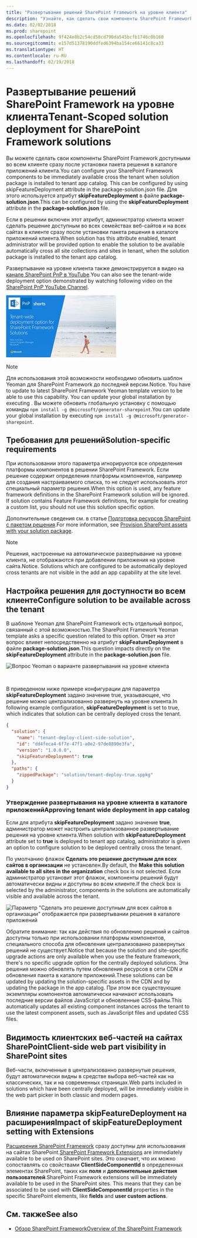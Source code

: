 ```yaml
---
title: "Развертывание решений SharePoint Framework на уровне клиента"
description: "Узнайте, как сделать свои компоненты SharePoint Framework доступными во всем клиенте сразу после установки пакета решения в каталоге приложений клиента."
ms.date: 02/02/2018
ms.prod: sharepoint
ms.openlocfilehash: 9f424e8b2c54cd58cd790da545bcfb1746c0b160
ms.sourcegitcommit: e157d51378190ddfed6394ba154ce66141c8ca33
ms.translationtype: HT
ms.contentlocale: ru-RU
ms.lasthandoff: 02/19/2018
---
```

# <a name="tenant-scoped-solution-deployment-for-sharepoint-framework-solutions"></a><span data-ttu-id="93b78-103">Развертывание решений SharePoint Framework на уровне клиента</span><span class="sxs-lookup"><span data-stu-id="93b78-103">Tenant-Scoped solution deployment for SharePoint Framework solutions</span></span>

<span data-ttu-id="93b78-104">Вы можете сделать свои компоненты SharePoint Framework доступными во всем клиенте сразу после установки пакета решения в каталоге приложений клиента.</span><span class="sxs-lookup"><span data-stu-id="93b78-104">You can configure your SharePoint Framework components to be immediately available cross the tenant when solution package is installed to tenant app catalog. This can be configured by using skipFeatureDeployment attribute in the package-solution.json file.</span></span> <span data-ttu-id="93b78-105">Для этого используется атрибут **skipFeatureDeployment** в файле **package-solution.json**.</span><span class="sxs-lookup"><span data-stu-id="93b78-105">This can be configured by using the **skipFeatureDeployment** attribute in the **package-solution.json** file.</span></span>

<span data-ttu-id="93b78-106">Если в решении включен этот атрибут, администратор клиента может сделать решение доступным во всех семействах веб-сайтов и на всех сайтах в клиенте сразу после установки пакета решения в каталоге приложений клиента.</span><span class="sxs-lookup"><span data-stu-id="93b78-106">When solution has this attribute enabled, tenant administrator will be provided option to enable the solution to be available automatically cross all site collections and sites in tenant, when the solution package is installed to the tenant app catalog.</span></span> 

<span data-ttu-id="93b78-107">Развертывание на уровне клиента также демонстрируется в видео на [канале SharePoint PnP в YouTube](https://www.youtube.com/watch?v=pemHOZCSwZI).</span><span class="sxs-lookup"><span data-stu-id="93b78-107">You can also see the tenant-wide deployment option demonstrated by watching following video on the [SharePoint PnP YouTube Channel](https://www.youtube.com/watch?v=pemHOZCSwZI).</span></span>

<a href="https://www.youtube.com/watch?v=pemHOZCSwZI&list=PLR9nK3mnD-OXZbEvTEPxzIOMGXj_aZKJG">
<img src="../images/tenant-deploy-youtube-video.png" alt="PnP Short Guidance video on tenant-wide deployment option" />
</a>

> [!NOTE] 
> <span data-ttu-id="93b78-108">Для использования этой возможности необходимо обновить шаблон Yeoman для SharePoint Framework до последней версии.</span><span class="sxs-lookup"><span data-stu-id="93b78-108">Notice. You have to update to latest SharePoint Framework Yeoman template version to be able to use this capability. You can update your global installation by executing .</span></span> <span data-ttu-id="93b78-109">Вы можете обновить глобальную установку с помощью команды `npm install -g @microsoft/generator-sharepoint`.</span><span class="sxs-lookup"><span data-stu-id="93b78-109">You can update your global installation by executing `npm install -g @microsoft/generator-sharepoint`.</span></span> 

## <a name="solution-specific-requirements"></a><span data-ttu-id="93b78-110">Требования для решений</span><span class="sxs-lookup"><span data-stu-id="93b78-110">Solution-specific requirements</span></span>

<span data-ttu-id="93b78-p103">При использовании этого параметра игнорируются все определения платформы компонентов в решении SharePoint Framework. Если решение содержит определения платформы компонентов, например для создания настраиваемого списка, то не следует использовать этот специальный параметр решения.</span><span class="sxs-lookup"><span data-stu-id="93b78-p103">When this option is used, any feature framework definitions in the SharePoint Framework solution will be ignored. If solution contains Feature Framework definitions, for example for creating a custom list, you should not use this solution specific option.</span></span>

<span data-ttu-id="93b78-113">Дополнительные сведения см. в статье [Подготовка ресурсов SharePoint с пакетом решения](./toolchain/provision-sharepoint-assets.md).</span><span class="sxs-lookup"><span data-stu-id="93b78-113">For more information, see [Provision SharePoint assets with your solution package](./toolchain/provision-sharepoint-assets.md).</span></span>

> [!NOTE] 
> <span data-ttu-id="93b78-114">Решения, настроенные на автоматическое развертывание на уровне клиента, не отображаются при добавлении приложения на уровне сайта.</span><span class="sxs-lookup"><span data-stu-id="93b78-114">Notice. Solutions which are configured to be automatically deployed cross tenants are not visible in the add an app capability at the site level.</span></span> 

## <a name="configure-solution-to-be-available-across-the-tenant"></a><span data-ttu-id="93b78-115">Настройка решения для доступности во всем клиенте</span><span class="sxs-lookup"><span data-stu-id="93b78-115">Configure solution to be available across the tenant</span></span>

<span data-ttu-id="93b78-116">В шаблоне Yeoman для SharePoint Framework есть отдельный вопрос, связанный с этой возможностью.</span><span class="sxs-lookup"><span data-stu-id="93b78-116">The SharePoint Framework Yeoman template asks a specific question related to this option.</span></span> <span data-ttu-id="93b78-117">Ответ на этот вопрос влияет непосредственно на атрибут **skipFeatureDeployment** в файле **package-solution.json**.</span><span class="sxs-lookup"><span data-stu-id="93b78-117">This question impacts directly on the **skipFeatureDeployment** attribute in the **package-solution.json** file.</span></span> 

![Вопрос Yeoman о варианте развертывания на уровне клиента](../images/tenant-deploy-yeoman.png)

<br/>

<span data-ttu-id="93b78-119">В приведенном ниже примере конфигурации для параметра **skipFeatureDeployment** задано значение true, указывающее, что решение можно централизованно развернуть на уровне клиента.</span><span class="sxs-lookup"><span data-stu-id="93b78-119">In following example configuration, **skipFeatureDeployment** is set to true, which indicates that solution can be centrally deployed cross the tenant.</span></span> 

```json
{
  "solution": {
    "name": "tenant-deploy-client-side-solution",
    "id": "dd4feca4-6f7e-47f1-a0e2-97de8890e3fa",
    "version": "1.0.0.0",
    "skipFeatureDeployment": true
  },
  "paths": {
    "zippedPackage": "solution/tenant-deploy-true.sppkg"
  }
}

```

### <a name="approving-tenant-wide-deployment-in-app-catalog"></a><span data-ttu-id="93b78-120">Утверждение развертывания на уровне клиента в каталоге приложений</span><span class="sxs-lookup"><span data-stu-id="93b78-120">Approving tenant wide deployment in app catalog</span></span>

<span data-ttu-id="93b78-121">Если для атрибута **skipFeatureDeployment** задано значение **true**, администратор может настроить централизованное развертывание решения на уровне клиента.</span><span class="sxs-lookup"><span data-stu-id="93b78-121">When solution with **skipFeatureDeployment** attribute set to **true** is deployed to tenant app catalog, administrator is given an option to configure solution to be deployed centrally cross the tenant.</span></span>

<span data-ttu-id="93b78-122">По умолчанию флажок **Сделать это решение доступным для всех сайтов в организации** не установлен.</span><span class="sxs-lookup"><span data-stu-id="93b78-122">By default, the **Make this solution available to all sites in the organization** check box is not selected.</span></span> <span data-ttu-id="93b78-123">Если администратор установит этот флажок, компоненты решений будут автоматически видны и доступны во всем клиенте.</span><span class="sxs-lookup"><span data-stu-id="93b78-123">If the check box is selected by the administrator, components in the solutions are automatically visible and available across the tenant.</span></span> 

![Параметр "Сделать это решение доступным для всех сайтов в организации" отображается при развертывании решения в каталоге приложений](../images/tenant-deploy-app-catalog.png)

<span data-ttu-id="93b78-125">Обратите внимание: так как действия по обновлению решений и сайтов доступны только при использовании платформы компонентов, специального способа для обновления централизованно развернутых решений не существует.</span><span class="sxs-lookup"><span data-stu-id="93b78-125">Notice that because the solution and site-specific upgrade actions are only available when you use the feature framework, there's no specific upgrade option for the centrally deployed solutions.</span></span> <span data-ttu-id="93b78-126">Эти решения можно обновлять путем обновления ресурсов в сети CDN и обновления пакета в каталоге приложений.</span><span class="sxs-lookup"><span data-stu-id="93b78-126">These solutions can be updated by updating the solution-specific assets in the CDN and by updating the package in the app catalog.</span></span> <span data-ttu-id="93b78-127">При этом все существующие экземпляры компонентов автоматически начинают использовать последние версии файлов JavaScript и обновленные CSS-файлы.</span><span class="sxs-lookup"><span data-stu-id="93b78-127">This automatically updates all existing component instances across the tenant to use the latest component assets, such as JavaScript files and updated CSS files.</span></span>

## <a name="client-side-web-part-visibility-on-sharepoint-sites"></a><span data-ttu-id="93b78-128">Видимость клиентских веб-частей на сайтах SharePoint</span><span class="sxs-lookup"><span data-stu-id="93b78-128">Client-side web part visibility in SharePoint sites</span></span>

<span data-ttu-id="93b78-129">Веб-части, включенные в централизованно развернутые решения, будут автоматически видны в средстве выбора веб-частей как на классических, так и на современных страницах.</span><span class="sxs-lookup"><span data-stu-id="93b78-129">Web parts included in solutions which have been centrally deployed, will be immediately visible in the web part picker in both classic and modern pages.</span></span> 

## <a name="impact-of-skipfeaturedeployment-setting-with-extensions"></a><span data-ttu-id="93b78-130">Влияние параметра skipFeatureDeployment на расширения</span><span class="sxs-lookup"><span data-stu-id="93b78-130">Impact of skipFeatureDeployment setting with Extensions</span></span>

<span data-ttu-id="93b78-131">[Расширения SharePoint Framework](./extensions/overview-extensions.md) сразу доступны для использования на сайтах SharePoint.</span><span class="sxs-lookup"><span data-stu-id="93b78-131">[SharePoint Framework Extensions](./extensions/overview-extensions.md) are immediately available to be used on SharePoint sites.</span></span> <span data-ttu-id="93b78-132">Это означает, что их можно сопоставлять со свойствами **ClientSideComponentId** в определенных элементах SharePoint, таких как **поля** и **дополнительные действия пользователей**.</span><span class="sxs-lookup"><span data-stu-id="93b78-132">SharePoint Framework extensions will be immediately available to be used in the SharePoint sites. This means that they can be associated to be used with **ClientSideComponentId** properties in the specific SharePoint elements, like **fields** and **user custom actions**.</span></span> 

## <a name="see-also"></a><span data-ttu-id="93b78-133">См. также</span><span class="sxs-lookup"><span data-stu-id="93b78-133">See also</span></span>

- [<span data-ttu-id="93b78-134">Обзор SharePoint Framework</span><span class="sxs-lookup"><span data-stu-id="93b78-134">Overview of the SharePoint Framework</span></span>](sharepoint-framework-overview.md)